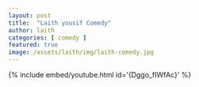 ```yaml
---
layout: post
title:  "Laith yousif Comedy"
author: laith
categories: [ comedy ]
featured: true
image: /assets/laith/img/laith-comedy.jpg
---
```



{% include embed/youtube.html id='{Dggo_fIWfAc}' %}
